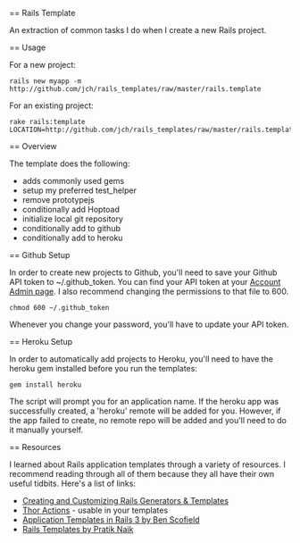 == Rails Template

An extraction of common tasks I do when I create a new Rails project.

== Usage

For a new project:

    rails new myapp -m http://github.com/jch/rails_templates/raw/master/rails.template

For an existing project:

    rake rails:template LOCATION=http://github.com/jch/rails_templates/raw/master/rails.template

== Overview

The template does the following:

* adds commonly used gems
* setup my preferred test_helper
* remove prototypejs
* conditionally add Hoptoad
* initialize local git repository
* conditionally add to github
* conditionally add to heroku

== Github Setup

In order to create new projects to Github, you'll need to save your
Github API token to ~/.github_token. You can find your API token at
your [Account Admin page](https://github.com/account/admin). I also
recommend changing the permissions to that file to 600.

    chmod 600 ~/.github_token

Whenever you change your password, you'll have to update your API
token.

== Heroku Setup

In order to automatically add projects to Heroku, you'll need to have
the heroku gem installed before you run the templates:

    gem install heroku

The script will prompt you for an application name. If the heroku app
was successfully created, a 'heroku' remote will be added for
you. However, if the app failed to create, no remote repo will be
added and you'll need to do it manually yourself.

== Resources

I learned about Rails application templates through a variety of
resources. I recommend reading through all of them because they all
have their own useful tidbits.  Here's a list of links:

* [Creating and Customizing Rails Generators & Templates](http://guides.rubyonrails.org/generators.html)
* [Thor Actions](http://rdoc.info/github/wycats/thor/master/Thor/Actions.html) - usable in your templates
* [Application Templates in Rails 3 by Ben Scofield](http://benscofield.com/2009/09/application-templates-in-rails-3/)
* [Rails Templates by Pratik Naik](http://m.onkey.org/rails-templates)

